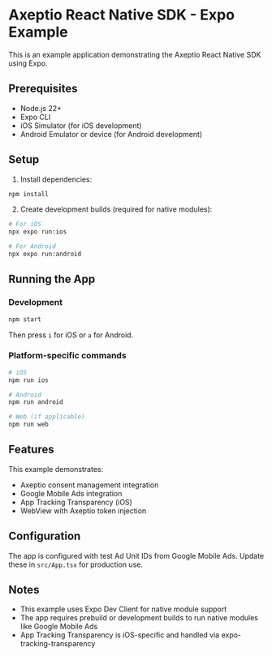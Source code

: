 # Axeptio React Native SDK - Expo Example

This is an example application demonstrating the Axeptio React Native SDK using Expo.

## Prerequisites

- Node.js 22+
- Expo CLI
- iOS Simulator (for iOS development)
- Android Emulator or device (for Android development)

## Setup

1. Install dependencies:
```bash
npm install
```

2. Create development builds (required for native modules):
```bash
# For iOS
npx expo run:ios

# For Android
npx expo run:android
```

## Running the App

### Development

```bash
npm start
```

Then press `i` for iOS or `a` for Android.

### Platform-specific commands

```bash
# iOS
npm run ios

# Android
npm run android

# Web (if applicable)
npm run web
```

## Features

This example demonstrates:
- Axeptio consent management integration
- Google Mobile Ads integration
- App Tracking Transparency (iOS)
- WebView with Axeptio token injection

## Configuration

The app is configured with test Ad Unit IDs from Google Mobile Ads. Update these in `src/App.tsx` for production use.

## Notes

- This example uses Expo Dev Client for native module support
- The app requires prebuild or development builds to run native modules like Google Mobile Ads
- App Tracking Transparency is iOS-specific and handled via expo-tracking-transparency